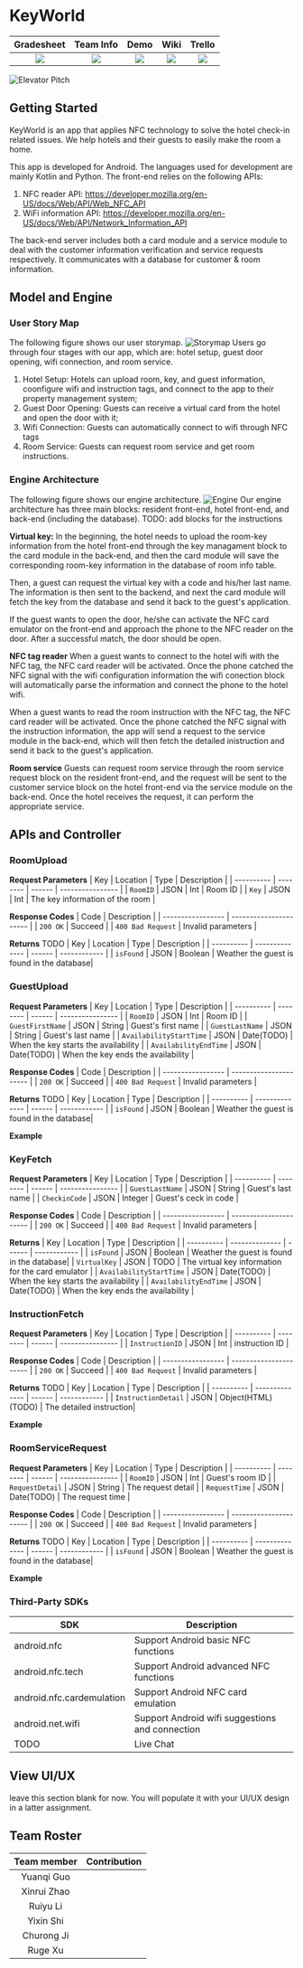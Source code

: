 # KeyWorld

| Gradesheet | Team Info | Demo  |  Wiki |  Trello  |
|:----------:|:---------:|:-----:|:-----:|:--------:|
|[<img src="https://eecs441.eecs.umich.edu/img/admin/grades3.png">][grade_sheet]|[<img src="https://eecs441.eecs.umich.edu/img/admin/team.png">][team_contract]|[<img src="https://eecs441.eecs.umich.edu/img/admin/video.png">][demo_page]|[<img src="https://eecs441.eecs.umich.edu/img/admin/wiki.png">][wiki_page]|[<img src="https://eecs441.eecs.umich.edu/img/admin/trello.png">][process_page]|

![Elevator Pitch](/assets/Pitch.jpeg)

[grade_sheet]: https://docs.google.com/spreadsheets/d/1X3MaZ2m3UsdjcJARJQvdTjxElceTxeJx2uY92idq3xk/edit?usp=sharing
[team_contract]: https://docs.google.com/document/d/1YL6lX2RmaLtHDfeRCVXXIFOjAGVMu9O5j3gxOPFHA2Y/edit?usp=sharing
[demo_page]: https://www.youtube.com/watch?v=VIcOGEhsXGM&feature=youtu.be
[wiki_page]: https://github.com/eecs441staff/441template/wiki
[process_page]: https://trello.com/b/MA7frBMt/project-management

## Getting Started
KeyWorld is an app that applies NFC technology to solve the hotel check-in related issues. We help hotels and their guests to easily make the room a home. 

This app is developed for Android. The languages used for development are mainly Kotlin and Python. The front-end relies on the following APIs:
1. NFC reader API: https://developer.mozilla.org/en-US/docs/Web/API/Web_NFC_API
2. WiFi information API: https://developer.mozilla.org/en-US/docs/Web/API/Network_Information_API

The back-end server includes both a card module and a service module to deal with the customer information verification and service requests respectively. It communicates with a database for customer & room information.

## Model and Engine
### User Story Map
The following figure shows our user storymap.
![Storymap](/assets/storymap.png)
Users go through four stages with our app, which are: hotel setup, guest door opening, wifi connection, and room service. 
1. Hotel Setup: Hotels can upload room, key, and guest information, coonfigure wifi and instruction tags, and connect to the app to their property management system; 
2. Guest Door Opening: Guests can receive a virtual card from the hotel and open the door with it;
3. Wifi Connection: Guests can automatically connect to wifi through NFC tags
4. Room Service: Guests can request room service and get room instructions.
### Engine Architecture
The following figure shows our engine architecture.
![Engine](/assets/engine.png)
Our engine architecture has three main blocks: resident front-end, hotel front-end, and back-end (including the database).
TODO: add blocks for the instructions

**Virtual key:** 
In the beginning, the hotel needs to upload the room-key information from the hotel front-end through the key managament block to the card module in the back-end, and then the card module will save the corresponding room-key information in the database of room info table.

Then, a guest can request the virtual key with a code and his/her last name. The information is then sent to the backend, and next the card module will fetch the key from the database and send it back to the guest's application.

If the guest wants to open the door, he/she can activate the NFC card emulator on the front-end and approach the phone to the NFC reader on the door. After a successful match, the door should be open.

**NFC tag reader**
When a guest wants to connect to the hotel wifi with the NFC tag, the NFC card reader will be activated. Once the phone catched the NFC signal with the wifi configuration information the wifi conection block will automatically parse the information and connect the phone to the hotel wifi.

When a guest wants to read the room instruction with the NFC tag, the NFC card reader will be activated. Once the phone catched the NFC signal with the instruction information, the app will send a request to the service module in the back-end, which will then fetch the detailed inistruction and send it back to the guest's application.

**Room service**
Guests can request room service through the room service request block on the resident front-end, and the request will be sent to the customer service block on the hotel front-end via the service module on the back-end. Once the hotel receives the request, it can perform the appropriate service. 

## APIs and Controller
### RoomUpload
**Request Parameters**
| Key        | Location | Type   | Description      |
| ---------- | -------- | ------ | ---------------- |
| `RoomID` | JSON | Int | Room ID |
| `Key` | JSON | Int | The key information of the room |

**Response Codes**
| Code              | Description            |
| ----------------- | ---------------------- |
| `200 OK`          | Succeed |
| `400 Bad Request` | Invalid parameters |

**Returns** 
TODO
| Key        | Location       | Type   | Description  |
| ---------- | -------------- | ------ | ------------ |
| `isFound` | JSON | Boolean | Weather the guest is found in the database|

### GuestUpload
**Request Parameters**
| Key        | Location | Type   | Description      |
| ---------- | -------- | ------ | ---------------- |
| `RoomID` | JSON | Int | Room ID |
| `GuestFirstName` | JSON | String | Guest's first name |
| `GuestLastName` | JSON | String | Guest's last name |
| `AvailabilityStartTime` | JSON | Date(TODO) | When the key starts the availability |
| `AvailabilityEndTime` | JSON | Date(TODO) | When the key ends the availability |

**Response Codes**
| Code              | Description            |
| ----------------- | ---------------------- |
| `200 OK`          | Succeed |
| `400 Bad Request` | Invalid parameters |

**Returns** 
TODO
| Key        | Location       | Type   | Description  |
| ---------- | -------------- | ------ | ------------ |
| `isFound` | JSON | Boolean | Weather the guest is found in the database|

**Example**

### KeyFetch
**Request Parameters**
| Key        | Location | Type   | Description      |
| ---------- | -------- | ------ | ---------------- |
| `GuestLastName` | JSON | String | Guest's last name |
| `CheckinCode` | JSON | Integer | Guest's ceck in code |

**Response Codes**
| Code              | Description            |
| ----------------- | ---------------------- |
| `200 OK`          | Succeed |
| `400 Bad Request` | Invalid parameters |

**Returns**
| Key        | Location       | Type   | Description  |
| ---------- | -------------- | ------ | ------------ |
| `isFound` | JSON | Boolean | Weather the guest is found in the database|
| `VirtualKey` | JSON | TODO | The virtual key information for the card emulator |
| `AvailabilityStartTime` | JSON | Date(TODO) | When the key starts the availability |
| `AvailabilityEndTime` | JSON | Date(TODO) | When the key ends the availability |

### InstructionFetch
**Request Parameters**
| Key        | Location | Type   | Description      |
| ---------- | -------- | ------ | ---------------- |
| `InstructionID` | JSON | Int | instruction ID |

**Response Codes**
| Code              | Description            |
| ----------------- | ---------------------- |
| `200 OK`          | Succeed |
| `400 Bad Request` | Invalid parameters |

**Returns** TODO
| Key        | Location       | Type   | Description  |
| ---------- | -------------- | ------ | ------------ |
| `InstructionDetail` | JSON | Object(HTML)(TODO) | The detailed instruction|


**Example**

### RoomServiceRequest
**Request Parameters**
| Key        | Location | Type   | Description      |
| ---------- | -------- | ------ | ---------------- |
| `RoomID` | JSON | Int | Guest's room ID |
| `RequestDetail` | JSON | String | The request detail |
| `RequestTime` | JSON | Date(TODO) | The request time |

**Response Codes**
| Code              | Description            |
| ----------------- | ---------------------- |
| `200 OK`          | Succeed |
| `400 Bad Request` | Invalid parameters |

**Returns** TODO
| Key        | Location       | Type   | Description  |
| ---------- | -------------- | ------ | ------------ |
| `isFound` | JSON | Boolean | Weather the guest is found in the database|


**Example**


### Third-Party SDKs
| SDK        | Description  |
| ---------- | -------------- | 
| android.nfc | Support Android basic NFC functions |
| android.nfc.tech | Support Android advanced NFC functions |
| android.nfc.cardemulation |  Support Android NFC card emulation |
| android.net.wifi | Support Android wifi suggestions and connection |
| TODO | Live Chat |


## View UI/UX
leave this section blank for now.  You will populate it with your UI/UX design in a latter assignment. 
## Team Roster
| Team member | Contribution |
|:-----------:|:------------:|
|Yuanqi Guo||
|Xinrui Zhao||
|Ruiyu Li||
|Yixin Shi||
|Churong Ji||
|Ruge Xu||
